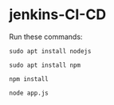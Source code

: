 # jenkins-CI-CD

Run these commands:


`sudo apt install nodejs`


`sudo apt install npm`


`npm install`

`node app.js`

